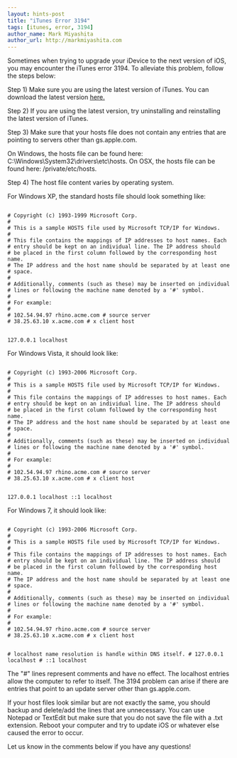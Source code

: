 ```yaml
---
layout: hints-post
title: "iTunes Error 3194"
tags: [itunes, error, 3194]
author_name: Mark Miyashita
author_url: http://markmiyashita.com
---
```


Sometimes when trying to upgrade your iDevice to the next version of iOS, you may encounter the iTunes error 3194. To alleviate this problem, follow the steps below:

Step 1) Make sure you are using the latest version of iTunes. You can download the latest version <a href="http://www.apple.com/itunes/download/">here.</a>

Step 2) If you are using the latest version, try uninstalling and reinstalling the latest version of iTunes.

Step 3) Make sure that your hosts file does not contain any entries that are pointing to servers other than gs.apple.com.

On Windows, the hosts file can be found here: C:\Windows\System32\drivers\etc\hosts.
On OSX, the hosts file can be found here: /private/etc/hosts.

Step 4) The host file content varies by operating system.

For Windows XP, the standard hosts file should look something like:

<code>
&#35; Copyright (c) 1993-1999 Microsoft Corp.
&#35;
&#35; This is a sample HOSTS file used by Microsoft TCP/IP for Windows.
&#35;
&#35; This file contains the mappings of IP addresses to host names. Each
&#35; entry should be kept on an individual line. The IP address should
&#35; be placed in the first column followed by the corresponding host name.
&#35; The IP address and the host name should be separated by at least one
&#35; space.
&#35;
&#35; Additionally, comments (such as these) may be inserted on individual
&#35; lines or following the machine name denoted by a '&#35;' symbol.
&#35;
&#35; For example:
&#35;
&#35; 102.54.94.97 rhino.acme.com &#35; source server
&#35; 38.25.63.10 x.acme.com &#35; x client host

127.0.0.1 localhost
</code>

For Windows Vista, it should look like:

<code>
&#35; Copyright (c) 1993-2006 Microsoft Corp.
&#35;
&#35; This is a sample HOSTS file used by Microsoft TCP/IP for Windows.
&#35;
&#35; This file contains the mappings of IP addresses to host names. Each
&#35; entry should be kept on an individual line. The IP address should
&#35; be placed in the first column followed by the corresponding host name.
&#35; The IP address and the host name should be separated by at least one
&#35; space.
&#35;
&#35; Additionally, comments (such as these) may be inserted on individual
&#35; lines or following the machine name denoted by a '&#35;' symbol.
&#35;
&#35; For example:
&#35;
&#35; 102.54.94.97 rhino.acme.com &#35; source server
&#35; 38.25.63.10 x.acme.com &#35; x client host

127.0.0.1 localhost
::1 localhost
</code>

For Windows 7, it should look like:

<code>
&#35; Copyright (c) 1993-2006 Microsoft Corp.
&#35;
&#35; This is a sample HOSTS file used by Microsoft TCP/IP for Windows.
&#35;
&#35; This file contains the mappings of IP addresses to host names. Each
&#35; entry should be kept on an individual line. The IP address should
&#35; be placed in the first column followed by the corresponding host name.
&#35; The IP address and the host name should be separated by at least one
&#35; space.
&#35;
&#35; Additionally, comments (such as these) may be inserted on individual
&#35; lines or following the machine name denoted by a '&#35;' symbol.
&#35;
&#35; For example:
&#35;
&#35; 102.54.94.97 rhino.acme.com &#35; source server
&#35; 38.25.63.10 x.acme.com &#35; x client host

&#35; localhost name resolution is handle within DNS itself.
&#35; 127.0.0.1 localhost
&#35; ::1 localhost
</code>

The "&#35;" lines represent comments and have no effect. The localhost entries allow the computer to refer to itself. The 3194 problem can arise if there are entries that point to an update server other than gs.apple.com.

If your host files look similar but are not exactly the same, you should backup and delete/add the lines that are unnecessary. You can use Notepad or TextEdit but make sure that you do not save the file with a .txt extension. Reboot your computer and try to update iOS or whatever else caused the error to occur.

Let us know in the comments below if you have any questions!